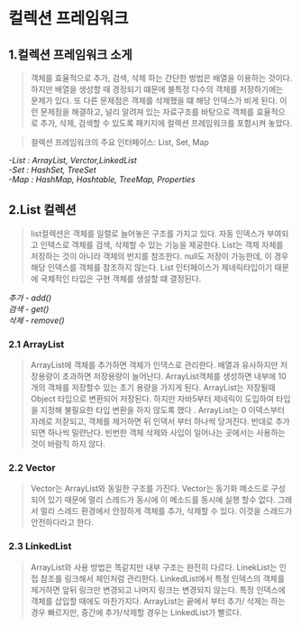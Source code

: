 컬렉션 프레임워크 
===============
1.컬렉션 프레임워크 소게 
----------------------

> 객체를 효율적으로 추가, 검색, 삭제 하는 간단한 벙법은 배열을 이용하는 것이다. 
> 하지만 배열을 생성할 때 경정되기 떄문에 불특정 다수의 객체를 저장하기에는 문제가 있다. 
> 또 다른 문제점은 객제를 삭제했을 떄 해당 인덱스가 비게 된다.
> 이런 문제점을 해결하고, 널리 알려져 있는 자료구조를 바탕으로 객체를 효율적으로 추가, 삭제, 검색할 수 있도록 패키지에 컬렉션 프레임워크를 포함시켜 놓았다.

> 컬렉션 프레임워크의 주요 인터페이스: List, Set, Map

*-List : ArrayList, Verctor,LinkedList*  
*-Set : HashSet, TreeSet*  
*-Map : HashMap, Hashtable, TreeMap, Properties*  

2.List 컬렉션
-------------

>list컬렉션은 객체를 일렬로 늘어놓은 구조를 가지고 있다. 자동 인덱스가 부여되고 인텍스로 객체를 검색, 삭제할 수 있는 기능을 제공한다.
>List는 객제 자체를 저장하는 것이 아니라 객체의 번지를 참조한다. null도 저장이 가능한데, 이 경우 해당 인덱스를 객체를 참조하지 않는다.
>List 인터페이스가 제네릭타입이기 때문에 국체적인 타입은 구현 객체를 생설할 떄 결정된다.

*추가 - add()*  
*검색 - get()*  
*삭제 - remove()*  

### 2.1 ArrayList  

>ArrayList에 객체를 추가하면 객체가 인댁스로 관리한다. 배열과 유사하지만 저장용량이 초과하면 저장용량이 늘어난다.
>ArrayList객체를 생성하면 내부에 10개의 객체를 저장할수 있는 초기 용량을 가지게 된다.
>ArrayList는 저장될때 Object 타입으로 변환되어 저장된다. 하지만 자바5부터 제네릭이 도입하여 타입을 지정해 불필요한 타입 변환을 하지 않도록 했다 .
>ArrayList는 0 이덱스부터 자례로 저잗되고, 객체를 제거하면 뒤 인덱서 부터 하나씩 당겨진다. 반대로 추가되면 하나씩 밀련난다. 
>빈번한 객체 삭제와 사입이 일어나는 곳에서는 사용하는것이 바람직 하지 않다.

### 2.2 Vector

>Vector는 ArrayList와 동일한 구조를 가진다.
>Vector는 동기화 메소드로 구성되어 있기 때문에 멀리 스레드가  동시에 이 메소드를 동시에 실행 할수 없다. 그래서 멀리 스레드 환경에서 안정하게 객체를 추가, 삭제할 수 있다.
>이것을 스레드가 안전하다라고 한다.

### 2.3 LinkedList

>ArrayList와 사용 방법은 똑같지만 내부 구조는 완전히 다르다. LinekList는 인접 참조를 링크해서 체인처럼 관리한다.
>LinkedList에서 특정 인덱스의 객체를 제거하면 앞뒤 링크만 변경되고 나머지 링크는 변경되지 않는다. 특정 인덱스에 객체를 삽입할 때에도 마찬가지다.
>ArrayList는 끝에서 부터 추가/ 삭제는 하는 경우 빠르지만, 중간에 추가/삭제할 경우는 LinkedList가 빨르다.
